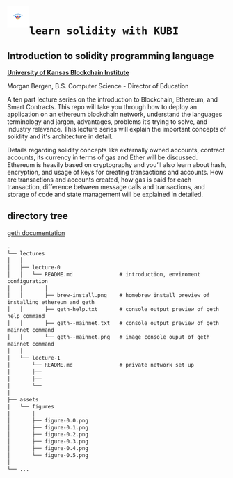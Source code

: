 <img align="left" width=10% src="/assets/KU-Blockchain-logo.svg">

# `learn solidity with KUBI`

## Introduction to solidity programming language

[ **University of Kansas Blockchain Institute** ](https://kublockchain.com)

Morgan Bergen, B.S. Computer Science - Director of Education

A ten part lecture series on the introduction to Blockchain, Ethereum, and Smart Contracts. This repo will take you through how to deploy an application on an ethereum blockchain network, understand the languages terminology and jargon, advantages, problems it’s trying to solve, and industry relevance. This lecture series will explain the important concepts of solidity and it's architecture in detail.

Details regarding solidity concepts like externally owned accounts, contract accounts, its currency in terms of gas and Ether will be discussed. Ethereum is heavily based on cryptography and you’ll also learn about hash, encryption, and usage of keys for creating transactions and accounts. How are transactions and accounts created, how gas is paid for each transaction, difference between message calls and transactions, and storage of code and state management will be explained in detailed.

## directory tree

[geth documentation](https://github.com/ethereum/go-ethereum)

```
.
└── lectures
│   │
│   ├── lecture-0
│   │   └── README.md               # introduction, enviroment configuration
│   │       │
│   │       ├── brew-install.png    # homebrew install preview of installing ethereum and geth
│   │       ├── geth-help.txt       # console output preview of geth help command
│   │       ├── geth--mainnet.txt   # console output preview of geth mainnet command
│   │       └── geth--mainnet.png   # image console ouput of geth mainnet command
│   │
│   └── lecture-1
│       └── README.md               # private network set up
│       ├──
│       ├──
│       └──
│
├── assets
│   └── figures
│       │
│       ├── figure-0.0.png
│       ├── figure-0.1.png
│       ├── figure-0.2.png
│       ├── figure-0.3.png
│       ├── figure-0.4.png
│       └── figure-0.5.png
│
└── ...
```
